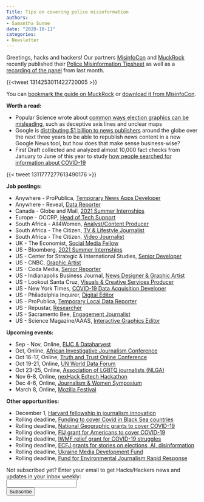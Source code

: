 ```yaml
---
Title: Tips on covering police misinformation
authors: 
- Samantha Sunne
date: "2020-10-11"
categories:
- Newsletter
---
```


Greetings, hacks and hackers! Our partners [MisinfoCon](https://misinfocon.com/) and [MuckRock](https://www.muckrock.com/) recently published their [Police Misinformation Tipsheet](https://www.muckrock.com/news/archives/2020/oct/08/muckrockmisinfocon-police-misinformation-tipsheet/?utm_content=bufferaa149&utm_medium=social&utm_source=twitter.com&utm_campaign=buffer) as well as a [recording of the panel](https://www.youtube.com/watch?v=ooKjQcuODIY&feature=emb_logo) from last month.

{{<tweet 1314253011422720005 >}}

You can [bookmark the guide on MuckRock](https://www.muckrock.com/news/archives/2020/oct/08/muckrockmisinfocon-police-misinformation-tipsheet/?utm_content=bufferaa149&utm_medium=social&utm_source=twitter.com&utm_campaign=buffer) or [download it from MisinfoCon](https://misinfocon.com/join-the-misinfocon-webinar-on-police-misinformation-4433dfb3d89c?source=collection_home---4------5-----------------------).

**Worth a read:**



*   Popular Science wrote about [common ways election graphics can be misleading](https://www.popsci.com/story/diy/election-graphics-tricks/), such as deceptive axis lines and unclear maps
*   Google is [distributing $1 billion to news publishers](https://www.niemanlab.org/2020/10/google-is-giving-1-billion-to-news-publishers-to-help-convince-governments-not-to-take-a-whole-lot-more-than-that/) around the globe over the next three years to be able to republish news content in a new Google News tool, but how does that make sense business-wise?
*   First Draft collected and analyzed almost 10,000 fact checks from January to June of this year to study [how people searched for information about COVID-19](https://firstdraftnews.org/long-form-article/data-deficits/)

{{< tweet 1311777277613490176 >}}

**Job postings:**



*   Anywhere - ProPublica, [Temporary News Apps Developer](https://www.propublica.org/jobs/news-apps-developer-temporary)
*   Anywhere - Reveal, [Data Reporter](https://revealnews.org/job-opportunities/data-reporter-3/)
*   Canada - Globe and Mail, [2021 Summer Internships](https://talkingbiznews.com/biz-news-help-wanted/the-globe-and-mail-2021-summer-job-program/)
*   Europe - OCCRP, [Head of Tech Support](https://www.occrp.org/en/occrp-jobs/head-of-tech-support)
*   South Africa - All4Women, [Analyst/Content Producer](https://journalism.co.za/all4women-and-living-loving-seeks-analyst-content-producer/)
*   South Africa - The Citizen, [TV & Lifestyle Journalist](https://journalism.co.za/the-citizen-seeks-tv-and-lifestyle-journalist-online-print/)
*   South Africa - The Citizen, [Video Journalist](https://journalism.co.za/the-citizen-seeks-a-video-journalist/)
*   UK - The Economist, [Social Media Fellow](https://www.cisionjobs.co.uk/job/102202/the-economist-social-media-fellow/)
*   US - Bloomberg, [2021 Summer Internships](https://careers.bloomberg.com/job/detail/85775)
*   US - Center for Strategic & International Studies, [Senior Developer](https://careers.csis.org/opportunities/823)
*   US - CNBC, [Graphic Artist](https://careers.journalists.org/jobs/13978569/graphic-artist-cnbc)
*   US - Coda Media, [Senior Reporter](https://www.ire.org/archives/jobs/job/senior-reporter-3)
*   US - Indianapolis Business Journal, [News Designer & Graphic Artist](https://www.snd.org/jobs/view/news-designer-and-graphic-artist/)
*   US - Lookout Santa Cruz, [Visuals & Creative Services Producer](https://careers.journalists.org/jobs/13970852/?utm_source=775602)
*   US - New York Times, [COVID-19 Data Acquisition Developer](https://nytimes.wd5.myworkdayjobs.com/en-US/NYT/job/New-York-NY/Covid-19-Data-Acquisition-Developer_REQ-008304-1)
*   US - Philadelphia Inquirer, [Digital Editor](https://talkingbiznews.com/biz-news-help-wanted/philadelphia-inquirer-seeks-digital-editor/)
*   US - ProPublica, [Temporary Local Data Reporter](https://www.propublica.org/jobs/local-data-reporter-temporary)
*   US - Repustar, [Researcher](https://careers.journalists.org/jobs/13950345/repustar-researcher)
*   US - Sacramento Bee, [Engagement Journalist](https://talkingbiznews.com/biz-news-help-wanted/the-sacramento-bee-seeks-engagement-journalist/)
*   US - Science Magazine/AAAS, [Interactive Graphics Editor](https://www.snd.org/jobs/view/graphics-editor-interactive/)

**Upcoming events:**



*   Sep - Nov, Online, [EIJC & Dataharvest](https://dataharvest.eu/)
*   Oct, Online, [African Investigative Journalism Conference](https://journalism.co.za/aijc/)
*   Oct 16-17, Online, [Truth and Trust Online Conference](https://truthandtrustonline.com)
*   Oct 19-21, Online, [UN World Data Forum](https://unstats.un.org/unsd/undataforum/index.html)
*   Oct 23-25, Online, [Association of LGBTQ journalists (NLGA)](https://www.nlgja.org/2020/)
*   Nov 6-8, Online, [nexHack Edtech Hackathon](https://www.swissnexindia.org/event/nexhack-edtech/)
*   Dec 4-6, Online, [Journalism & Women Symposium](https://jaws.org/conference/)
*   March 8, Online, [Mozilla Festival](https://www.mozillafestival.org/en/)

**Other opportunities:**



*   December 1, [Harvard fellowship in journalism innovation](https://nieman.harvard.edu/fellowships/nieman-berkman-fellowship-in-journalism-innovation-2/)
*   Rolling deadline, [Funding to cover Covid in Black Sea countries](https://www.gmfus.org/program/black-sea-trust-regional-cooperation)
*   Rolling deadline, [National Geographic grants to cover COVID-19](https://twitter.com/BradfordPearson/status/1243680491208925184?s=19)
*   Rolling deadline, [FIJ grant for Americans to cover COVID-19](https://investigate.submittable.com/submit/163797/coronavirus-rolling-grant-for-u-s-freelancers)
*   Rolling deadline, [IWMF relief grant for COVID-19 struggles](https://iwmf.submittable.com/submit/41e7f7ce-db40-4ff6-873f-e24450e27497/journalism-relief-fund-english)
*   Rolling deadline, [ECFJ grants for stories on elections, AI, disinformation](https://www.eyebeam.org/eyebeam-center-for-the-future-of-journalism/)
*   Rolling deadline, [Ukraine Media Development Fund](http://ijnet.org/en/opportunities/media-development-grants-available-ukraine)
*   Rolling deadline, [Fund for Environmental Journalism Rapid Response](https://www.sej.org/initiatives/fund-for-environmental-journalism)

<div id="mc_embed_signup"><form id="mc-embedded-subscribe-form" class="validate" action="//hackshackers.us1.list-manage.com/subscribe/post?u=c56f2e53d5ed6ef87f8aaa75c&amp;id=fb2bc6f10b" method="post" name="mc-embedded-subscribe-form" novalidate="" target="_blank">

<div id="mc_embed_signup_scroll">

<div class="mc-field-group"><label for="mce-EMAIL">Not subscribed yet? Enter your email to get Hacks/Hackers news and updates in your inbox weekly:  </label></div>

<div class="mc-field-group"><input id="mce-EMAIL" class="required email" name="EMAIL" type="email" value="" /></div>

<!-- real people should not fill this in and expect good things - do not remove this or risk form bot signups-->

<div style="position: absolute; left: -5000px;"><input tabindex="-1" name="b_c56f2e53d5ed6ef87f8aaa75c_fb2bc6f10b" type="text" value="" /></div>

<div class="clear"><input id="mc-embedded-subscribe" class="button" name="subscribe" type="submit" value="Subscribe" /></div>

</div>

</form></div>

<!--End mc_embed_signup-->

<meta name="twitter:card" content="summary">

<meta name="twitter:image:src" content="https://hackshackers.com/content-images/about/hackshackers_logomark.png">

